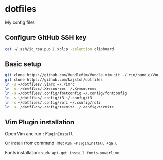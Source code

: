 # dotfiles

My config files

## Configure GitHub SSH key

```bash
cat ~/.ssh/id_rsa.pub | xclip -selection clipboard
```

## Basic setup

```bash
git clone https://github.com/VundleVim/Vundle.vim.git ~/.vim/bundle/Vundle.vim
git clone https://github.com/kajstof/dotfiles
ln -s ~/dotfiles/.vimrc ~/.vimrc
ln -s ~/dotfiles/.Xresources ~/.Xresources
ln -s ~/dotfiles/.config/fontconfig ~/.config/fontconfig
ln -s ~/dotfiles/.config/i3 ~/.config/i3
ln -s ~/dotfiles/.config/rofi ~/.config/rofi
ln -s ~/dotfiles/.config/termite ~/.config/termite
```

## Vim Plugin installation

Open Vim and run `:PluginInstall`

Or install from command line: `vim +PluginInstall +qall`

Fonts installation: `sudo apt-get install fonts-powerline`
